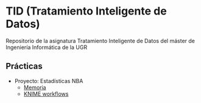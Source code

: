 # TID (Tratamiento Inteligente de Datos)

Repositorio de la asignatura Tratamiento Inteligente de Datos del máster de Ingeniería Informática de la UGR

## Prácticas

* Proyecto: Estadísticas NBA
  * [Memoria](https://github.com/fblupi/nba-data-mining/tree/10149818f183b13385311df42543750064120db5/memoria)
  * [KNIME workflows](https://github.com/fblupi/nba-data-mining/tree/10149818f183b13385311df42543750064120db5/KNIME)
